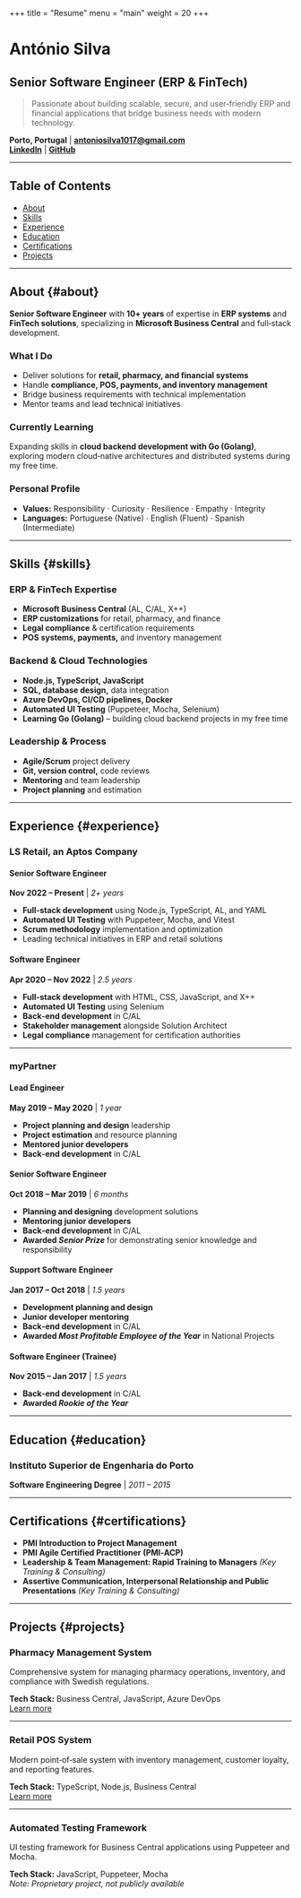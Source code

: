 +++
title = "Resume"
menu = "main"
weight = 20
+++

# António Silva
## Senior Software Engineer (ERP & FinTech)

> Passionate about building scalable, secure, and user‑friendly ERP and financial applications that bridge business needs with modern technology.

**Porto, Portugal** | **[antoniosilva1017@gmail.com](mailto:antoniosilva1017@gmail.com)**  
**[LinkedIn](https://www.linkedin.com/in/aacnsilva/)** | **[GitHub](https://github.com/aacnsilva)**

---

## Table of Contents
- [About](#about)
- [Skills](#skills)
- [Experience](#experience)
- [Education](#education)
- [Certifications](#certifications)
- [Projects](#projects)

---

## About {#about}

**Senior Software Engineer** with **10+ years** of expertise in **ERP systems** and **FinTech solutions**, specializing in **Microsoft Business Central** and full‑stack development.

### What I Do
- Deliver solutions for **retail, pharmacy, and financial systems**
- Handle **compliance, POS, payments, and inventory management**
- Bridge business requirements with technical implementation
- Mentor teams and lead technical initiatives

### Currently Learning
Expanding skills in **cloud backend development with Go (Golang)**, exploring modern cloud‑native architectures and distributed systems during my free time.

### Personal Profile
- **Values:** Responsibility · Curiosity · Resilience · Empathy · Integrity
- **Languages:** Portuguese (Native) · English (Fluent) · Spanish (Intermediate)

---

## Skills {#skills}

### ERP & FinTech Expertise
- **Microsoft Business Central** (AL, C/AL, X++)
- **ERP customizations** for retail, pharmacy, and finance
- **Legal compliance** & certification requirements
- **POS systems, payments,** and inventory management

### Backend & Cloud Technologies
- **Node.js, TypeScript, JavaScript**
- **SQL, database design,** data integration
- **Azure DevOps, CI/CD pipelines, Docker**
- **Automated UI Testing** (Puppeteer, Mocha, Selenium)
- **Learning Go (Golang)** – building cloud backend projects in my free time

### Leadership & Process
- **Agile/Scrum** project delivery
- **Git, version control,** code reviews
- **Mentoring** and team leadership
- **Project planning** and estimation

---

## Experience {#experience}

### **LS Retail, an Aptos Company**
#### Senior Software Engineer
**Nov 2022 – Present** | *2+ years*

- **Full‑stack development** using Node.js, TypeScript, AL, and YAML
- **Automated UI Testing** with Puppeteer, Mocha, and Vitest
- **Scrum methodology** implementation and optimization
- Leading technical initiatives in ERP and retail solutions

#### Software Engineer
**Apr 2020 – Nov 2022** | *2.5 years*

- **Full‑stack development** with HTML, CSS, JavaScript, and X++
- **Automated UI Testing** using Selenium
- **Back‑end development** in C/AL
- **Stakeholder management** alongside Solution Architect
- **Legal compliance** management for certification authorities

---

### **myPartner**
#### Lead Engineer
**May 2019 – May 2020** | *1 year*

- **Project planning and design** leadership
- **Project estimation** and resource planning
- **Mentored junior developers**
- **Back‑end development** in C/AL

#### Senior Software Engineer
**Oct 2018 – Mar 2019** | *6 months*

- **Planning and designing** development solutions
- **Mentoring junior developers**
- **Back‑end development** in C/AL
- **Awarded *Senior Prize*** for demonstrating senior knowledge and responsibility

#### Support Software Engineer
**Jan 2017 – Oct 2018** | *1.5 years*

- **Development planning and design**
- **Junior developer mentoring**
- **Back‑end development** in C/AL
- **Awarded *Most Profitable Employee of the Year*** in National Projects

#### Software Engineer (Trainee)
**Nov 2015 – Jan 2017** | *1.5 years*

- **Back‑end development** in C/AL
- **Awarded *Rookie of the Year***

---

## Education {#education}

### **Instituto Superior de Engenharia do Porto**
**Software Engineering Degree** | *2011 – 2015*

---

## Certifications {#certifications}

- **PMI Introduction to Project Management**
- **PMI Agile Certified Practitioner (PMI‑ACP)**
- **Leadership & Team Management: Rapid Training to Managers** *(Key Training & Consulting)*
- **Assertive Communication, Interpersonal Relationship and Public Presentations** *(Key Training & Consulting)*

---

## Projects {#projects}

### **Pharmacy Management System**
Comprehensive system for managing pharmacy operations, inventory, and compliance with Swedish regulations.

**Tech Stack:** Business Central, JavaScript, Azure DevOps  
[Learn more](https://www.lsretail.com/products/ls-central-for-pharmacies)

---

### **Retail POS System**
Modern point‑of‑sale system with inventory management, customer loyalty, and reporting features.

**Tech Stack:** TypeScript, Node.js, Business Central  
[Learn more](https://www.lsretail.com/products/ls-central-for-retail)

---

### **Automated Testing Framework**
UI testing framework for Business Central applications using Puppeteer and Mocha.

**Tech Stack:** JavaScript, Puppeteer, Mocha  
*Note: Proprietary project, not publicly available*
